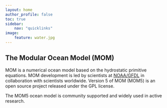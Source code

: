 ```yaml
---
layout: home
author_profile: false
toc: true
sidebar:
    nav: "quicklinks"
image:
    feature: water.jpg
---
```


## The Modular Ocean Model (MOM)
MOM is a numerical ocean model based on the hydrostatic primitive equations. MOM development is led by scientists at [NOAA/GFDL](http://www.gfdl.noaa.gov/ocean-model) in collaboration with scientists worldwide. Version 5 of MOM (MOM5) is an open source project released under the GPL license.

The MOM5 ocean model is community supported and widely used in active research.
